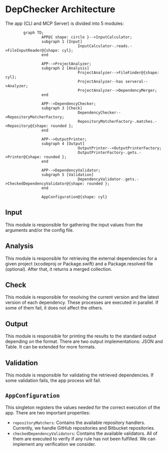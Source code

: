 # DepChecker Architecture

The app (CLI and MCP Server) is divided into 5 modules:

```mermaid
        graph TD;
                APP@{ shape: circle }-->InputCalculator;
                subgraph 1 [Input]
                                InputCalculator-.reads.->FileInputReader@{shape: cyl};
                end

                APP-->ProjectAnalyzer;
                subgraph 2 [Analysis]
                                ProjectAnalyzer-->FileFinder@{shape: cyl};
                                ProjectAnalyzer--has serveral-->Analyzer;
                                ProjectAnalyzer-->DependencyMerger;
                end

                APP-->DependencyChecker;
                subgraph 3 [Check]
                                DependencyChecker-->RepositoryMatcherFactory;
                                RepositoryMatcherFactory-.matches.->Repository@{shape: rounded };
                end

                APP-->OutputPrinter;
                subgraph 4 [Output]
                                OutputPrinter-->OutputPrinterFactory;
                                OutputPrinterFactory-.gets.->Printer@{shape: rounded };
                end

                APP-->DependencyValidator;
                subgraph 5 [Validation]
                                DependencyValidator-.gets.->CheckedDependencyValidator@{shape: rounded };
                end

                AppConfiguration@{shape: cyl}
```

## Input
This module is responsible for gathering the input values from the arguments and/or the config file.

## Analysis
This module is responsible for retrieving the external dependencies for a given project (xcodeproj or Package.swift) and a Package.resolved file (optional). After that, it returns a merged collection.

## Check
This module is responsible for resolving the current version and the latest version of each dependency. These processes are executed in parallel. If some of them fail, it does not affect the others.

## Output
This module is responsible for printing the results to the standard output depending on the format. There are two output implementations: JSON and Table. It can be extended for more formats.

## Validation
This module is responsible for validating the retrieved dependencies. If some validation fails, the app process will fail.

## `AppConfiguration`
This singleton registers the values needed for the correct execution of the app.
There are two important properties:
- `repositoryMatchers`: Contains the available repository handlers. Currently, we handle GitHub repositories and Bitbucket repositories.
- `checkedDependencyValidators`: Contains the available validators. All of them are executed to verify if any rule has not been fulfilled. We can implement any verification we consider.
